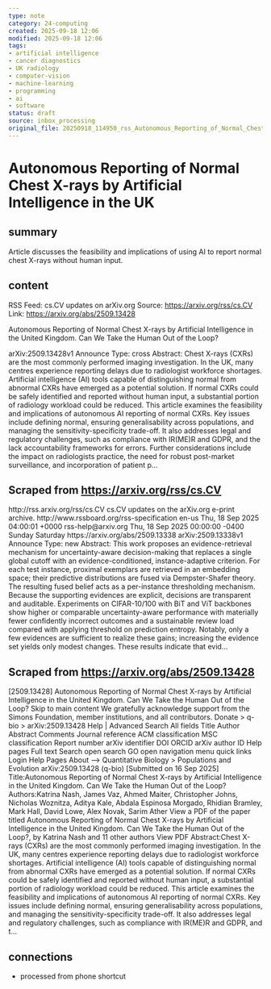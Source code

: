 ```yaml
---
type: note
category: 24-computing
created: 2025-09-18 12:06
modified: 2025-09-18 12:06
tags:
- artificial intelligence
- cancer diagnostics
- UK radiology
- computer-vision
- machine-learning
- programming
- ai
- software
status: draft
source: inbox_processing
original_file: 20250918_114950_rss_Autonomous_Reporting_of_Normal_Chest_X-rays_by_Art.txt
---
```



# Autonomous Reporting of Normal Chest X-rays by Artificial Intelligence in the UK

## summary
Article discusses the feasibility and implications of using AI to report normal chest X-rays without human input.

## content
RSS Feed: cs.CV updates on arXiv.org
Source: https://arxiv.org/rss/cs.CV
Link: https://arxiv.org/abs/2509.13428

Autonomous Reporting of Normal Chest X-rays by Artificial Intelligence in the United Kingdom. Can We Take the Human Out of the Loop?

arXiv:2509.13428v1 Announce Type: cross Abstract: Chest X-rays (CXRs) are the most commonly performed imaging investigation. In the UK, many centres experience reporting delays due to radiologist workforce shortages. Artificial intelligence (AI) tools capable of distinguishing normal from abnormal CXRs have emerged as a potential solution. If normal CXRs could be safely identified and reported without human input, a substantial portion of radiology workload could be reduced. This article examines the feasibility and implications of autonomous AI reporting of normal CXRs. Key issues include defining normal, ensuring generalisability across populations, and managing the sensitivity-specificity trade-off. It also addresses legal and regulatory challenges, such as compliance with IR(ME)R and GDPR, and the lack accountability frameworks for errors. Further considerations include the impact on radiologists practice, the need for robust post-market surveillance, and incorporation of patient p...

## Scraped from https://arxiv.org/rss/cs.CV
<?xml version='1.0' encoding='UTF-8'?>
<rss xmlns:arxiv="http://arxiv.org/schemas/atom" xmlns:dc="http://purl.org/dc/elements/1.1/" xmlns:atom="http://www.w3.org/2005/Atom" xmlns:content="http://purl.org/rss/1.0/modules/content/" version="2.0">
  <channel>
    <title>cs.CV updates on arXiv.org</title>
    <link>http://rss.arxiv.org/rss/cs.CV</link>
    <description>cs.CV updates on the arXiv.org e-print archive.</description>
    <atom:link href="http://rss.arxiv.org/rss/cs.CV" rel="self" type="application/rss+xml"/>
    <docs>http://www.rssboard.org/rss-specification</docs>
    <language>en-us</language>
    <lastBuildDate>Thu, 18 Sep 2025 04:00:01 +0000</lastBuildDate>
    <managingEditor>rss-help@arxiv.org</managingEditor>
    <pubDate>Thu, 18 Sep 2025 00:00:00 -0400</pubDate>
    <skipDays>
      <day>Sunday</day>
      <day>Saturday</day>
    </skipDays>
    <item>
      <title>Proximity-Based Evidence Retrieval for Uncertainty-Aware Neural Networks</title>
      <link>https://arxiv.org/abs/2509.13338</link>
      <description>arXiv:2509.13338v1 Announce Type: new 
Abstract: This work proposes an evidence-retrieval mechanism for uncertainty-aware decision-making that replaces a single global cutoff with an evidence-conditioned, instance-adaptive criterion. For each test instance, proximal exemplars are retrieved in an embedding space; their predictive distributions are fused via Dempster-Shafer theory. The resulting fused belief acts as a per-instance thresholding mechanism. Because the supporting evidences are explicit, decisions are transparent and auditable. Experiments on CIFAR-10/100 with BiT and ViT backbones show higher or comparable uncertainty-aware performance with materially fewer confidently incorrect outcomes and a sustainable review load compared with applying threshold on prediction entropy. Notably, only a few evidences are sufficient to realize these gains; increasing the evidence set yields only modest changes. These results indicate that evid...


## Scraped from https://arxiv.org/abs/2509.13428
[2509.13428] Autonomous Reporting of Normal Chest X-rays by Artificial Intelligence in the United Kingdom. Can We Take the Human Out of the Loop? Skip to main content We gratefully acknowledge support from the Simons Foundation, member institutions, and all contributors. Donate &gt; q-bio &gt; arXiv:2509.13428 Help | Advanced Search All fields Title Author Abstract Comments Journal reference ACM classification MSC classification Report number arXiv identifier DOI ORCID arXiv author ID Help pages Full text Search open search GO open navigation menu quick links Login Help Pages About --> Quantitative Biology > Populations and Evolution arXiv:2509.13428 (q-bio) [Submitted on 16 Sep 2025] Title:Autonomous Reporting of Normal Chest X-rays by Artificial Intelligence in the United Kingdom. Can We Take the Human Out of the Loop? Authors:Katrina Nash, James Vaz, Ahmed Maiter, Christopher Johns, Nicholas Woznitza, Aditya Kale, Abdala Espinosa Morgado, Rhidian Bramley, Mark Hall, David Lowe, Alex Novak, Sarim Ather View a PDF of the paper titled Autonomous Reporting of Normal Chest X-rays by Artificial Intelligence in the United Kingdom. Can We Take the Human Out of the Loop?, by Katrina Nash and 11 other authors View PDF Abstract:Chest X-rays (CXRs) are the most commonly performed imaging investigation. In the UK, many centres experience reporting delays due to radiologist workforce shortages. Artificial intelligence (AI) tools capable of distinguishing normal from abnormal CXRs have emerged as a potential solution. If normal CXRs could be safely identified and reported without human input, a substantial portion of radiology workload could be reduced. This article examines the feasibility and implications of autonomous AI reporting of normal CXRs. Key issues include defining normal, ensuring generalisability across populations, and managing the sensitivity-specificity trade-off. It also addresses legal and regulatory challenges, such as compliance with IR(ME)R and GDPR, and t...


## connections
- processed from phone shortcut
